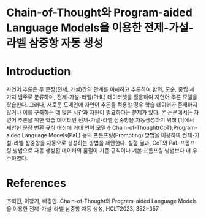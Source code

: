 # Chain-of-Thought와 Program-aided Language Models을 이용한 전제-가설-라벨 삼중항 자동 생성

# Introduction 
자연어 추론은 두 문장(전제, 가설)간의 관계를 이해하고 추론하여 함의, 모순, 중립 세 가지 범주로 분류하며, 전제-가설-라벨(PHL) 데이터셋을 활용하여 자연어 추론 모델을 학습한다. 그러나, 새로운 도메인에 자연어 추론을 적용할 경우 학습 데이터가 존재하지 않거나 이를 구축하는 데 많은 시간과 자원이 필요하다는 문제가 있다. 본 논문에서는 자연어 추론을 위한 학습 데이터인 전제-가설-라벨 삼중항을 자동생성하기 위해 [1]에서 제안한 문장 변환 규칙 대신에 거대 언어 모델과 Chain-of-Thought(CoT),Program-aided Language Models(PaL) 등의 프롬프팅(Prompting) 방법을 이용하여 전제-가설-라벨 삼중항을 자동으로 생성하는 방법을 제안한다. 실험 결과, CoT와 PaL 프롬프팅 방법으로 자동 생성된 데이터의 품질이 기존 규칙이나 기본 프롬프팅 방법보다 더 우수하였다.

# References
조희진, 이창기, 배경만. Chain-of-Thought와 Program-aided Language Models을 이용한 전제-가설-라벨 삼중항 자동 생성, HCLT2023, 352~357
